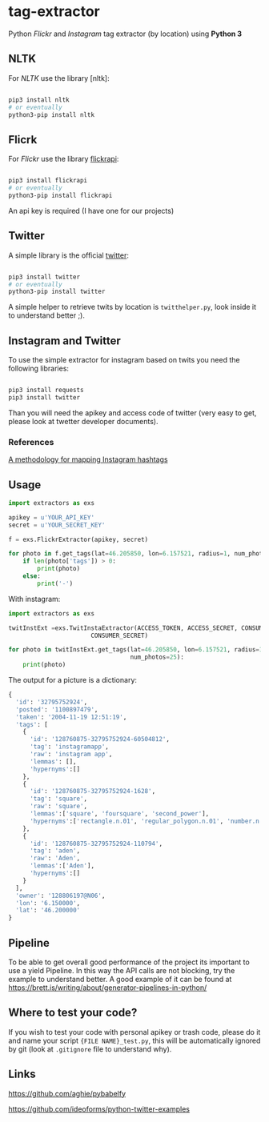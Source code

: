 # tag-extractor
Python *Flickr* and *Instagram* tag extractor (by location) using **Python 3**


## NLTK

For *NLTK* use the library [nltk]:
```bash

pip3 install nltk
# or eventually
python3-pip install nltk

```


## Flicrk

For *Flickr* use the library [flickrapi](https://stuvel.eu/flickrapi-doc/):
```bash

pip3 install flickrapi
# or eventually
python3-pip install flickrapi

```

An api key is required (I have one for our projects)
## Twitter
A simple library is the official [twitter](https://pypi.python.org/pypi/twitter):
```bash

pip3 install twitter
# or eventually
python3-pip install twitter

```

  A simple helper to retrieve twits by location is ```twitthelper.py```, look inside it to understand better ;).


## Instagram and Twitter

To use the simple extractor for instagram based on twits you need the following libraries:
```bash

pip3 install requests
pip3 install twitter

```

Than you will need the apikey and access code of twitter (very easy to get, please look at twetter developer documents).

### References
[A methodology for mapping Instagram hashtags](http://firstmonday.org/article/view/5563/4195)

## Usage

```python
import extractors as exs

apikey = u'YOUR_API_KEY'
secret = u'YOUR_SECRET_KEY'

f = exs.FlickrExtractor(apikey, secret)

for photo in f.get_tags(lat=46.205850, lon=6.157521, radius=1, num_photos=25):
    if len(photo['tags']) > 0:
        print(photo)
    else:
        print('-')
```

With instagram:

```python
import extractors as exs

twitInstExt =exs.TwitInstaExtractor(ACCESS_TOKEN, ACCESS_SECRET, CONSUMER_KEY,
                       CONSUMER_SECRET)

for photo in twitInstExt.get_tags(lat=46.205850, lon=6.157521, radius=1,
                                  num_photos=25):
    print(photo)
```


The output for a picture is a dictionary:
```python
{
  'id': '32795752924',
  'posted': '1100897479',
  'taken': '2004-11-19 12:51:19',
  'tags': [
    {
      'id': '128760875-32795752924-60504812',
      'tag': 'instagramapp',
      'raw': 'instagram app',
      'lemmas': [],
      'hypernyms':[]
    },
    {
      'id': '128760875-32795752924-1628',
      'tag': 'square',
      'raw': 'square',
      'lemmas':['square', 'foursquare', 'second_power'],
      'hypernyms':['rectangle.n.01', 'regular_polygon.n.01', 'number.n.02']
    },
    {
      'id': '128760875-32795752924-110794',
      'tag': 'aden',
      'raw': 'Aden',
      'lemmas':['Aden'],
      'hypernyms':[]
    }
  ],
  'owner': '128806197@N06',
  'lon': '6.150000',
  'lat': '46.200000'
}
```


## Pipeline
To be able to get overall good performance of the project its important to use a yield Pipeline.
In this way the API calls are not blocking, try the example to understand better.
A good example of it can be found at https://brett.is/writing/about/generator-pipelines-in-python/

## Where to test your code?

If you wish to test your code with personal apikey or trash code, please do it and name your script ```{FILE NAME}_test.py```, this will be automatically ignored by git (look at ```.gitignore``` file to understand why).

## Links

https://github.com/aghie/pybabelfy

https://github.com/ideoforms/python-twitter-examples
